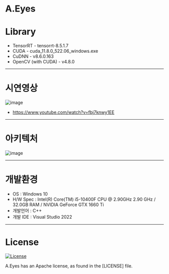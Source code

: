 # A.Eyes

# Library
- TensorRT - tensorrt-8.5.1.7
- CUDA - cuda_11.8.0_522.06_windows.exe
- CuDNN - v8.6.0.163
- OpenCV (with CUDA)  - v4.8.0
-------------------------------------------------  
# 시연영상
![image](https://github.com/chips36/A.Eyes/assets/25604788/9a37cb35-c865-4b5e-9e48-6dbb5e837ac8)

- https://www.youtube.com/watch?v=fbj7knwy1EE
------------------------------------------------- 
# 아키텍처
![image](https://github.com/chips36/A.Eyes/assets/25604788/ea8af7bd-d3c8-4043-a538-8c8535ab6df8)

------------------------------------------------- 
# 개발환경
- OS : Windows 10
 - H/W Spec :  Intel(R) Core(TM) i5-10400F CPU @ 2.90GHz   2.90 GHz / 32.0GB RAM / NVIDIA GeForce GTX 1660 Ti
- 개발언어 : C++  
- 개발 IDE : Visual Studio 2022
------------------------------------------------- 
# License
[![License](https://img.shields.io/badge/License-Apache_2.0-blue.svg)](https://opensource.org/licenses/Apache-2.0)

A.Eyes has an Apache license, as found in the [LICENSE] file.
